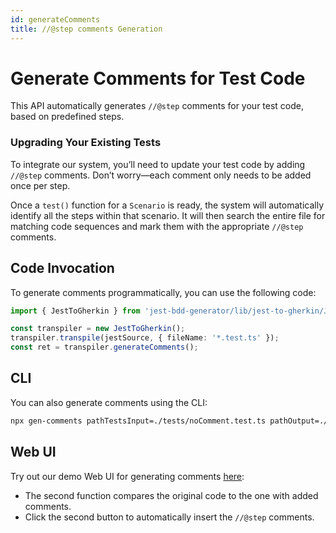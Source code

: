 ```yaml
---
id: generateComments
title: //@step comments Generation
---
```


# Generate Comments for Test Code

This API automatically generates `//@step` comments for your test code, based on predefined steps.

### Upgrading Your Existing Tests
To integrate our system, you’ll need to update your test code by adding `//@step` comments. Don’t worry—each comment only needs to be added once per step. 

Once a `test()` function for a `Scenario` is ready, the system will automatically identify all the steps within that scenario. It will then search the entire file for matching code sequences and mark them with the appropriate `//@step` comments.

## Code Invocation
To generate comments programmatically, you can use the following code:
```ts
import { JestToGherkin } from 'jest-bdd-generator/lib/jest-to-gherkin/JestToGherkin';

const transpiler = new JestToGherkin();
transpiler.transpile(jestSource, { fileName: '*.test.ts' });
const ret = transpiler.generateComments();
```

## CLI
You can also generate comments using the CLI:
```bash
npx gen-comments pathTestsInput=./tests/noComment.test.ts pathOutput=./generatedComments.test.ts
```

## Web UI
Try out our demo Web UI for generating comments [here](/demos/generateComments):
- The second function compares the original code to the one with added comments.
- Click the second button to automatically insert the `//@step` comments.